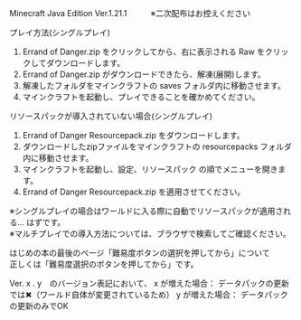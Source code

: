 Minecraft Java Edition Ver.1.21.1　　　※二次配布はお控えください

プレイ方法(シングルプレイ)
1. Errand of Danger.zip をクリックしてから、右に表示される Raw をクリックしてダウンロードします。
2. Errand of Danger.zip がダウンロードできたら、解凍(展開)します。
3. 解凍したフォルダをマインクラフトの saves フォルダ内に移動させます。
4. マインクラフトを起動し、プレイできることを確かめてください。
  
  
リソースパックが導入されていない場合(シングルプレイ)
1. Errand of Danger Resourcepack.zip をダウンロードします。
2. ダウンロードしたzipファイルをマインクラフトの resourcepacks フォルダ内に移動させます。
3. マインクラフトを起動し、設定、リソースパック の順でメニューを開きます。
4. Errand of Danger Resourcepack.zip を適用させてください。

※シングルプレイの場合はワールドに入る際に自動でリソースパックが適用される... はずです。  
※マルチプレイでの導入方法については、ブラウザで検索してご確認ください。

はじめの本の最後のページ「難易度ボタンの選択を押してから」について  
正しくは「難易度選択のボタンを押してから」です。

Ver. x . y　のバージョン表記において、
x が増えた場合： データパックの更新では✖（ワールド自体が変更されているため）
y が増えた場合： データパックの更新のみでOK
